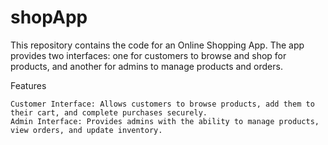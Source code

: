 # shopApp
This repository contains the code for an Online Shopping App. The app provides two interfaces: one for customers to browse and shop for products, and another for admins to manage products and orders.

Features

    Customer Interface: Allows customers to browse products, add them to their cart, and complete purchases securely.
    Admin Interface: Provides admins with the ability to manage products, view orders, and update inventory.
